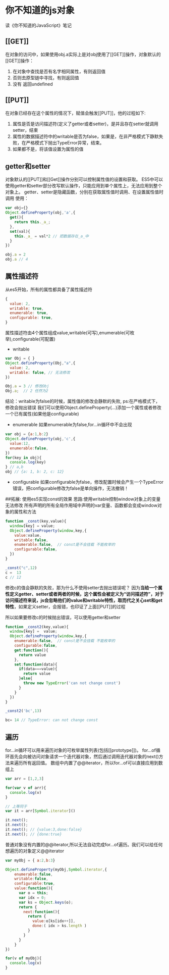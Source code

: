 # 你不知道的js对象
读《你不知道的JavaScript》笔记
## [[GET]]
在对象的访问中，如果使用obj.a实际上是对obj使用了[[GET]]操作，对象默认的[[GET]]操作：
1. 在对象中查找是否有名字相同属性，有则返回值
2. 否则去原型链中寻找，有则返回值
3. 没有 返回undefined

## [[PUT]]
在对象已经存在这个属性的情况下，赋值会触发[[PUT]]，他的过程如下:
1. 属性是否是访问描述符(定义了getter或者setter)，是并且存在setter就调用setter，结束
2. 属性的数据描述符中的writable是否为false，如果是，在非严格模式下静默失败，在严格模式下抛出TypeError异常，结束。
3. 如果都不是，将该值设置为属性的值

## getter和setter
对象默认的[[PUT]]和[[Get]]操作分别可以控制属性值的设置和获取。
ES5中可以使用getter和setter部分改写默认操作，只能应用到单个属性上，无法应用到整个对象上。
getter、setter是隐藏函数，分别在获取属性值时调用、在设置属性值时调用
使用：
```js
var obj={}
Object.defineProperty(obj,'a',{
  get(){
    return this._a_;
  },
  set(val){
    this._a_ = val*2 // 把数据存在_a_中
  }
})

obj.a = 2
obj.a // 4
```


##  属性描述符
从es5开始，所有的属性都具备了属性描述符
```javascript
{
  value: 2,
  writable: true,
  enumerable: true,
  configurable: true,
}
```
属性描述符由4个属性组成value,writable(可写),enumerable(可枚举),configurable(可配置)
- writable
```javascript
var Obj = { }
Object.defineProperty(Obj,"a",{
  value: 2,
  writable: false, // 无法修改
})

Obj.a = 3 // 修改Obj
Obj.a;  // 2 任然为2
```
结论：writable为false的时候，属性值的修改会静默的失败, ps:在严格模式下，修改会抛出错误
我们可以使用Object.defineProperty(...)添加一个属性或者修改一个已有属性(如果他是configurable)
- enumerable
如果enumerable为false,for...in循环中不会出现
```javascript
var obj = {a:1,b:2}
Object.defineProperty(obj,'c',{
  value:12,
  enumerable:false,
})
for(key in obj){
  console.log(key)
} // a,b
obj // {a: 1, b: 2, c: 12}
```
- configurable
如果configurable为false，修改配置时候会产生一个TypeError错误，把configurable修改为false是单向操作，无法撤销！

##拓展: 使用es5实现const的效果
思路:使用writable控制window对象上的变量无法修改
所有声明的所有全局作用域中声明的var变量、函数都会变成window对象的属性和方法
```javascript
function _const(key,value){
  window[key] = value;
  Object.defineProperty(window,key,{
    value:value,
    writable:false,
    enumerable:false,  // const是不会挂载 不能枚举的
    configurable:false,
  })
}

_const("c",12)
c =  13
c // 12
```
修改c的值会静默的失败，那为什么不使用setter去抛出错误呢？
因为**当给一个属性定义getter、setter或者两者的时候，这个属性会被定义为“访问描述符”，对于访问描述符来说，js会忽略他们的value和writable特性，取而代之关心set和get特性**，如果定义setter，会报错，也印证了上面[[PUT]]的过程

所以如果要修改c的时候抛出错误，可以使用getter和setter
```javascript
function _const2(key,value){
  window[key] =  value;
  Object.defineProperty(window,key,{
    enumerable:false,  // const是不会挂载 不能枚举的
    configurable:false,
    get:function(){
      return value
    },
    set:function(data){
      if(data===value){
        return value
      }else{
        throw new TypeError('can not change const')
      }
    }
  })
}

_const2('bc',13)

bc= 14 // TypeError: can not change const
```
## 遍历
for...in循环可以用来遍历对象的可枚举属性列表(包括[[prototype]])。
for...of循环首先会向被访问对象请求一个迭代器对象，然后通过调用迭代器对象的next()方法来遍历所有返回值。
数组中内置了@@iterator，所以for...of可以直接应用到数组上
```javascript
var arr = [1,2,3]

for(var v of arr){
  console.log(v)
}

// 上等同于
var it = arr[Symbol.iterator]()

it.next();
it.next();
it.next(); // {value:3,done:false}
it.next(); // {done:true}
```

普通对象没有内置的@@iterator,所以无法自动完成for...of遍历。我们可以给任何想遍历的对象定义@@iterator
```javascript
var myObj = { a:2,b:3}

Object.defineProperty(myObj,Symbol.iterator,{
    enumerable:false,
    writable:false,
    configurable:true,
    value:function(){
      var o = this;
      var idx = 0;
      var ks = Object.keys(o);
      return {
        next:function(){
          return {
            value:o[ks[idx++]],
            done:( idx > ks.length )
          }
        }
      }
    }
})

for(v of myObj){
  console.log(v)
}
```